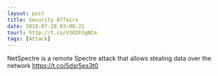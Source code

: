 ```yaml
---
layout: post
title: Security Affairs
date: 2018-07-28 03:00:21
tourl: http://t.co/V3OIFUqNCm
tags: [Attack]
---
```

NetSpectre is a remote Spectre attack that allows stealing data over the network  https://t.co/5dsr5es3t0